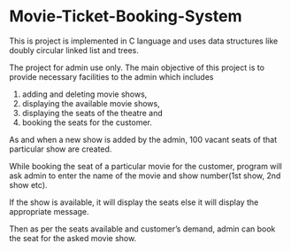# Movie-Ticket-Booking-System

This is project is implemented in C language and uses data structures like doubly circular linked list and trees.

The project for admin use only.
The main objective of this project is to provide necessary facilities to the admin which includes 
1. adding and deleting movie shows,
2. displaying the available movie shows,
3. displaying the seats of the theatre and
4. booking the seats for the customer.
   
As and when a new show is added by the admin, 100 vacant seats of that particular show are created.

While booking the seat of a particular movie for the customer, program will ask admin to enter the name of the movie and show number(1st show, 2nd show etc).

If the show is available, it will display the seats else it will display the appropriate message. 

Then as per the seats available and customer’s demand, admin can book the seat for the asked movie show.



